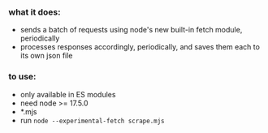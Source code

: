 ### what it does:
- sends a batch of requests using node's new built-in fetch module, periodically
- processes responses accordingly, periodically, and saves them each to its own json file
### to use:
- only available in ES modules
- need node >= 17.5.0
- *.mjs
- run `node --experimental-fetch scrape.mjs`